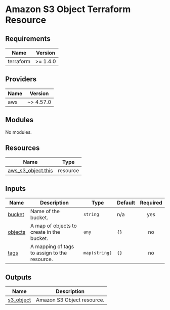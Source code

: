# Amazon S3 Object Terraform Resource

## Requirements

| Name      | Version  |
| --------- | -------- |
| terraform | >= 1.4.0 |

## Providers

| Name | Version   |
| ---- | --------- |
| aws  | ~> 4.57.0 |

## Modules

No modules.

## Resources

| Name                                                                                                        | Type     |
| ----------------------------------------------------------------------------------------------------------- | -------- |
| [aws_s3_object.this](https://registry.terraform.io/providers/hashicorp/aws/latest/docs/resources/s3_object) | resource |

## Inputs

| Name                                                   | Description                                  | Type          | Default | Required |
| ------------------------------------------------------ | -------------------------------------------- | ------------- | ------- | :------: |
| <a name="input_bucket"></a> [bucket](#input_bucket)    | Name of the bucket.                          | `string`      | n/a     |   yes    |
| <a name="input_objects"></a> [objects](#input_objects) | A map of objects to create in the bucket.    | `any`         | `{}`    |    no    |
| <a name="input_tags"></a> [tags](#input_tags)          | A mapping of tags to assign to the resource. | `map(string)` | `{}`    |    no    |

## Outputs

| Name                                                           | Description                |
| -------------------------------------------------------------- | -------------------------- |
| <a name="output_s3_object"></a> [s3_object](#output_s3_object) | Amazon S3 Object resource. |

